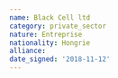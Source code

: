 ```yaml
---
name: Black Cell ltd
category: private_sector
nature: Entreprise
nationality: Hongrie
alliance: 
date_signed: '2018-11-12'
---
```

    